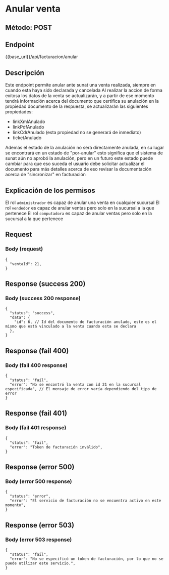 # Anular venta

## Método: POST

## Endpoint

{{base_url}}/api/facturacion/anular

## Descripción

Este endpoint permite anular ante sunat una venta realizada, siempre en cuando esta haya sido declarada y cancelada
Al realizar la accion de forma exitosa los datos de la venta se actualizarán, y a partir de ese momento tendrá información acerca del documento que certifica su anulación en la propiedad documento de la respuesta, se actualizarán las siguientes propiedades:

- linkXmlAnulado
- linkPdfAnulado
- linkCdrAnulado (esta propiedad no se generará de inmediato)
- ticketAnulado

Además el estado de la anulación no será directamente anulada, en su lugar se encontrará en un estado de "por-anular"
esto significa que el sistema de sunat aún no aprobó la anulación, pero en un futuro este estado puede cambiar
para que eso suceda el usuario debe solicitar actualizar el documento
para más detalles acerca de eso revisar la documentación acerca de "sincronizar" en facturación

## Explicación de los permisos

El rol `administrador` es capaz de anular una venta en cualquier sucursal
El rol `vendedor` es capaz de anular ventas pero solo en la sucursal a la que pertenece
El rol `computadora` es capaz de anular ventas pero solo en la sucursal a la que pertenece

## Request

### Body (request)

```jsonc
{
  "ventaId": 21,
}
```

## Response (success 200)

### Body (success 200 response)

```jsonc
{
  "status": "success",
  "data": {
    "id": 6, // Id del documento de facturación anulado, este es el mismo que está vinculado a la venta cuando esta se declara
  },
}
```

## Response (fail 400)

### Body (fail 400 response)

```jsonc
{
  "status": "fail",
  "error": "No se encontró la venta con id 21 en la sucursal especificada", // El mensaje de error varía dependiendo del tipo de error
}
```

## Response (fail 401)

### Body (fail 401 response)

```jsonc
{
  "status": "fail",
  "error": "Token de facturación inválido",
}
```

## Response (error 500)

### Body (error 500 response)

```jsonc
{
  "status": "error",
  "error": "El servicio de facturación no se encuentra activo en este momento",
}
```

## Response (error 503)

### Body (error 503 response)

```jsonc
{
  "status": "fail",
  "error": "No se especificó un token de facturación, por lo que no se puede utilizar este servicio.",
}
```
